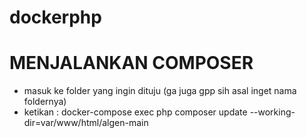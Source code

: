 # dockerphp

# MENJALANKAN COMPOSER
- masuk ke folder yang ingin dituju (ga juga gpp sih asal inget nama foldernya)
- ketikan : docker-compose exec php composer update --working-dir=var/www/html/algen-main
